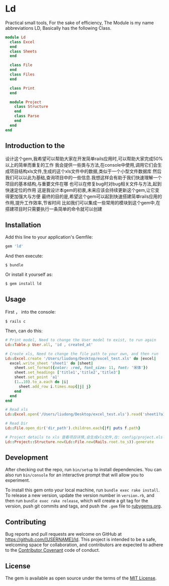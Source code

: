 # Ld

Practical small tools,
For the sake of efficiency,
The Module is my name abbreviations LD,
Basically has the following Class.


```ruby
module Ld
  class Excel
  end
  class Sheets
  end

  class File
  end
  class Files
  end

  class Print
  end

  module Project
    class Structure
    end
    class Parse
    end
  end
end
```
## Introduction to the

设计这个gem,我希望可以帮助大家在开发简单rails应用时,可以帮助大家完成50%以上的简单而重复的工作
我会提供一些类与方法,在console中使用,调用它们会生成项目结构xls文件,生成的这个xls文件中的数据,类似于一个小型文件数据库
然后我们可以以此为基础,查询项目中的一些信息.我想这样会有助于我们快速理解一个项目的基本结构,与重要文件在哪
也可以在修复bug时对bug相关文件与方法,起到快速定位的作用
这是我设计本gem的初衷,未来应该会持续更新这个gem,让它变得更加强大与方便
最终的目的是,希望这个gem可以起到快速搭建简单rails应用的作用,提升工作效率,节省时间
比如我们可以集成一些常用的模块到这个gem中,在搭建项目时只需要执行一条简单的命令就可以创建

## Installation

Add this line to your application's Gemfile:

```ruby
gem 'ld'
```

And then execute:

    $ bundle

Or install it yourself as:

    $ gem install ld

## Usage

First ， into the console:

    $ rails c

Then, can do this:

```ruby
# Print model, Need to change the User model to exist, to run again
Ld::Table.p User.all, 'id , created_at'

# Create xls, Need to change the file path to your own, and then run
Ld::Excel.create '/Users/liudong/Desktop/excel_test.xls' do |excel|
  excel.write_sheet 'sheet1' do |sheet|
    sheet.set_format({color: :red, font_size: 11, font: '宋体'})
    sheet.set_headings ['title1','title2','title3']
    sheet.set_point 'a1'
    (1..10).to_a.each do |i|
      sheet.add_row i.times.map{|j| j}
    end
  end
end

# Read xls
Ld::Excel.open('/Users/liudong/Desktop/excel_test.xls').read('sheet1?a1:e10')

# Read Dir
Ld::File.open_dir('dir_path').children.each{|f| puts f.path}

# Project details to xls 查看项目详情,会生成xls文件,在: config/project.xls
Ld::Project::Structure.new(Ld::File.new(Rails.root.to_s)).generate

```

## Development

After checking out the repo, run `bin/setup` to install dependencies. You can also run `bin/console` for an interactive prompt that will allow you to experiment.

To install this gem onto your local machine, run `bundle exec rake install`. To release a new version, update the version number in `version.rb`, and then run `bundle exec rake release`, which will create a git tag for the version, push git commits and tags, and push the `.gem` file to [rubygems.org](https://rubygems.org).

## Contributing

Bug reports and pull requests are welcome on GitHub at https://github.com/[USERNAME]/ld. This project is intended to be a safe, welcoming space for collaboration, and contributors are expected to adhere to the [Contributor Covenant](http://contributor-covenant.org) code of conduct.


## License

The gem is available as open source under the terms of the [MIT License](http://opensource.org/licenses/MIT).

##